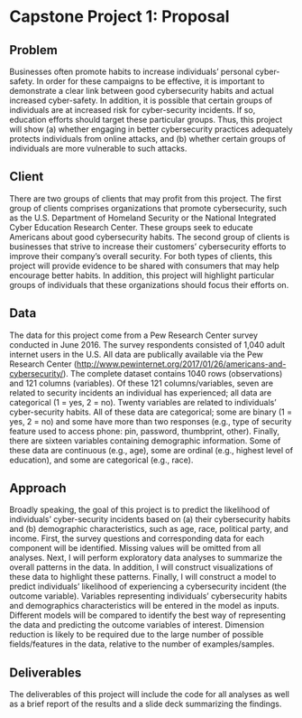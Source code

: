 
# Capstone Project 1: Proposal

## Problem
Businesses often promote habits to increase individuals’ personal cyber-safety.  In order for these campaigns to be effective, it is important to demonstrate a clear link between good cybersecurity habits and actual increased cyber-safety.  In addition, it is possible that certain groups of individuals are at increased risk for cyber-security incidents.  If so, education efforts should target these particular groups.  Thus, this project will show (a) whether engaging in better cybersecurity practices adequately protects individuals from online attacks, and (b) whether certain groups of individuals are more vulnerable to such attacks.

## Client
There are two groups of clients that may profit from this project.  The first group of clients comprises organizations that promote cybersecurity, such as the U.S. Department of Homeland Security or the National Integrated Cyber Education Research Center.  These groups seek to educate Americans about good cybersecurity habits.  The second group of clients is businesses that strive to increase their customers’ cybersecurity efforts to improve their company’s overall security.  For both types of clients, this project will provide evidence to be shared with consumers that may help encourage better habits.  In addition, this project will highlight particular groups of individuals that these organizations should focus their efforts on.

## Data
The data for this project come from a Pew Research Center survey conducted in June 2016.  The survey respondents consisted of 1,040 adult internet users in the U.S.  All data are publically available via the Pew Research Center (http://www.pewinternet.org/2017/01/26/americans-and-cybersecurity/).  The complete dataset contains 1040 rows (observations) and 121 columns (variables).  Of these 121 columns/variables, seven are related to security incidents an individual has experienced; all data are categorical (1 = yes, 2 = no).  Twenty variables are related to individuals’ cyber-security habits.  All of these data are categorical; some are binary (1 = yes, 2 = no) and some have more than two responses (e.g., type of security feature used to access phone: pin, password, thumbprint, other).  Finally, there are sixteen variables containing demographic information.  Some of these data are continuous (e.g., age), some are ordinal (e.g., highest level of education), and some are categorical (e.g., race).
 
## Approach
Broadly speaking, the goal of this project is to predict the likelihood of individuals’ cyber-security incidents based on (a) their cybersecurity habits and (b) demographic characteristics, such as age, race, political party, and income.  First, the survey questions and corresponding data for each component will be identified.  Missing values will be omitted from all analyses.  Next, I will perform exploratory data analyses to summarize the overall patterns in the data.  In addition, I will construct visualizations of these data to highlight these patterns.  Finally, I will construct a model to predict individuals’ likelihood of experiencing a cybersecurity incident (the outcome variable).  Variables representing individuals’ cybersecurity habits and demographics characteristics will be entered in the model as inputs.  Different models will be compared to identify the best way of representing the data and predicting the outcome variables of interest.  Dimension reduction is likely to be required due to the large number of possible fields/features in the data, relative to the number of examples/samples.

## Deliverables
The deliverables of this project will include the code for all analyses as well as a brief report of the results and a slide deck summarizing the findings.


```python

```
